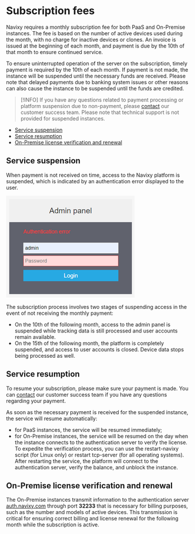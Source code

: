# Subscription fees

Navixy requires a monthly subscription fee for both PaaS and On-Premise instances. The fee is based on the number of active devices used during the month, with no charge for inactive devices or clones. An invoice is issued at the beginning of each month, and payment is due by the 10th of that month to ensure continued service.

To ensure uninterrupted operation of the server on the subscription, timely payment is required by the 10th of each month. If payment is not made, the instance will be suspended until the necessary funds are received. Please note that delayed payments due to banking system issues or other reasons can also cause the instance to be suspended until the funds are credited.

> [!INFO]
> If you have any questions related to payment processing or platform suspension due to non-payment, please [contact](https://navixy.com/contact/) our customer success team. Please note that technical support is not provided for suspended instances.

- [Service suspension](#service-suspension)
- [Service resumption](#service-resumption)
- [On-Premise license verification and renewal](#on-premise-license-verification-and-renewal)

## Service suspension

When payment is not received on time, access to the Navixy platform is suspended, which is indicated by an authentication error displayed to the user.

![On-Premise - Subscription fees](attachments/image-20230810-140723.png)

The subscription process involves two stages of suspending access in the event of not receiving the monthly payment:

- On the 10th of the following month, access to the admin panel is suspended while tracking data is still processed and user accounts remain available.
- On the 15th of the following month, the platform is completely suspended, and access to user accounts is closed. Device data stops being processed as well.

## Service resumption

To resume your subscription, please make sure your payment is made. You can [contact](https://navixy.com/contact/) our customer success team if you have any questions regarding your payment.

As soon as the necessary payment is received for the suspended instance, the service will resume automatically:

- for PaaS instances, the service will be resumed immediately;
- for On-Premise instances, the service will be resumed on the day when the instance connects to the authentication server to verify the license. To expedite the verification process, you can use the restart-navixy script (for Linux only) or restart tcp-server (for all operating systems). After restarting the service, the platform will connect to the authentication server, verify the balance, and unblock the instance.

## On-Premise license verification and renewal

The On-Premise instances transmit information to the authentication server [auth.navixy.com](http://auth.navixy.com) through port **32233** that is necessary for billing purposes, such as the number and models of active devices. This transmission is critical for ensuring correct billing and license renewal for the following month while the subscription is active.